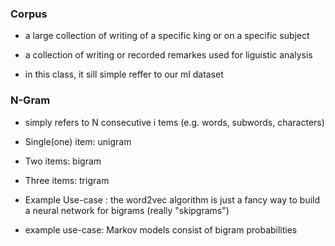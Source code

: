 ### Corpus

- a large collection of writing of a specific king or on a specific subject

- a collection of writing or recorded remarkes used for liguistic analysis

- in this class, it sill simple reffer to our ml dataset

### N-Gram

- simply refers to N consecutive i tems (e.g. words, subwords, characters)

- Single(one) item: unigram

- Two items: bigram 

- Three items: trigram 

- Example Use-case : the word2vec algorithm is just a fancy way to build a neural network for bigrams (really "skipgrams")

- example use-case: Markov models consist of bigram probabilities 
